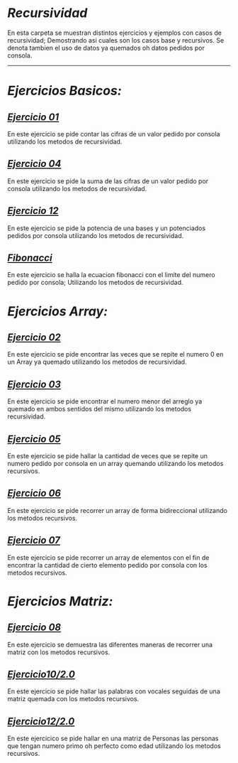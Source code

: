 # _Recursividad_
En esta carpeta se muestran distintos ejercicios y ejemplos con casos de recursividad; 
Demostrando asi cuales son los casos base y recursivos. Se denota tambien el uso de datos ya quemados oh datos pedidos por consola.

______

# _Ejercicios Basicos:_

## [_Ejercicio 01_](./Ejercicio1)
En este ejercicio se pide contar las cifras de un valor pedido por consola utilizando los metodos de recursividad.

## [_Ejercicio 04_](./Ejercicio4)
En este ejercicio se pide la suma de las cifras de un valor pedido por consola utilizando los metodos de recursividad.

## [_Ejercicio 12_](./Ejercicio12)
En este ejercicio se pide la potencia de una bases y un potenciados pedidos por consola utilizando los metodos de recursividad.

## [_Fibonacci_](./Fibonacci)
En este ejercicio se halla la ecuacion fibonacci con el limite del numero pedido por consola; Utilizando los metodos de recursividad.

# _Ejercicios Array:_

## [_Ejercicio 02_](./Ejercicio2)
En este ejercicio se pide encontrar las veces que se repite el numero 0 en un Array ya quemado utilizando los metodos de recursividad. 


## [_Ejercicio 03_](./Ejercicio3)
En este ejercicio se pide encontrar el numero menor del arreglo ya quemado en ambos sentidos del mismo utilizando los metodos recursividad.


## [_Ejercicio 05_](./Ejercicio5)
En este ejercicio se pide hallar la cantidad de veces que
se repite un numero pedido por consola en un array quemando utilizando
los metodos recursivos.

## [_Ejercicio 06_](./Ejercicio6)
En este ejercicio se pide recorrer un array de forma bidireccional
utilizando los metodos recursivos.

## [_Ejercicio 07_](./Ejercicio7)
En este ejercicio se pide recorrer un array de elementos con el fin de 
encontrar la cantidad de cierto elemento pedido por consola con los metodos recursivos.

# _Ejercicios Matriz:_

## [_Ejercicio 08_](./Ejercicio8)
En este ejercicio se demuestra las diferentes maneras de recorrer una matriz con los metodos recursivos.

## [_Ejercicio10/2.0_](./Ejercicio10_2.0)
En este ejercicio se pide hallar las palabras con vocales seguidas de una matriz quemada con los metodos recursivos.

## [_Ejercicio12/2.0_](./Ejercicio12_2.0)
En este ejercicico se pide hallar en una matriz de Personas las personas que tengan numero primo oh perfecto como edad utilizando los metodos recursivos.